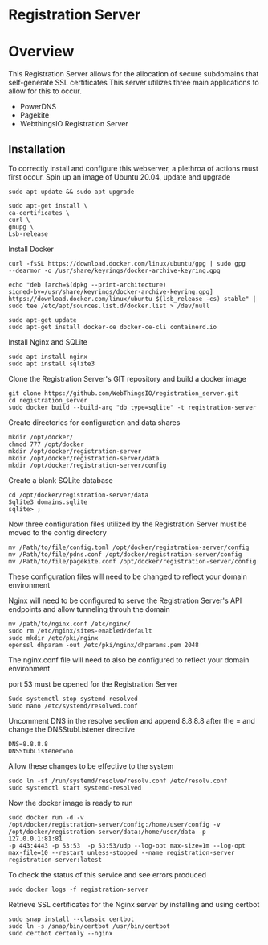 # Registration Server

# Overview

This Registration Server allows for the allocation of secure subdomains 
that self-generate SSL certificates
This server utilizes three main applications to allow for this to occur.
- PowerDNS
- Pagekite
- WebthingsIO Registration Server

## Installation
To correctly install and configure this webserver, a plethroa of actions 
must first occur.
Spin up an image of Ubuntu 20.04, update and upgrade
```
sudo apt update && sudo apt upgrade

sudo apt-get install \
ca-certificates \
curl \
gnupg \
Lsb-release
```
Install Docker
```
curl -fsSL https://download.docker.com/linux/ubuntu/gpg | sudo gpg 
--dearmor -o /usr/share/keyrings/docker-archive-keyring.gpg

echo "deb [arch=$(dpkg --print-architecture) 
signed-by=/usr/share/keyrings/docker-archive-keyring.gpg] 
https://download.docker.com/linux/ubuntu $(lsb_release -cs) stable" | 
sudo tee /etc/apt/sources.list.d/docker.list > /dev/null

sudo apt-get update
sudo apt-get install docker-ce docker-ce-cli containerd.io
```
Install Nginx and SQLite
```
sudo apt install nginx
sudo apt install sqlite3
```
Clone the Registration Server's GIT repository and build a docker image
```
git clone https://github.com/WebThingsIO/registration_server.git
cd registration_server
sudo docker build --build-arg "db_type=sqlite" -t registration-server
```
Create directories for configuration and data shares
```
mkdir /opt/docker/
chmod 777 /opt/docker
mkdir /opt/docker/registration-server
mkdir /opt/docker/registration-server/data
mkdir /opt/docker/registration-server/config
```
Create a blank SQLite database
```
cd /opt/docker/registration-server/data
Sqlite3 domains.sqlite
sqlite> ;
```
Now three configuration files utilized by the Registration Server must 
be moved to the config directory
```
mv /Path/to/file/config.toml /opt/docker/registration-server/config
mv /Path/to/file/pdns.conf /opt/docker/registration-server/config
mv /Path/to/file/pagekite.conf /opt/docker/registration-server/config
```
These configuration files will need to be changed to reflect your domain 
environment

Nginx will need to be configured to serve the Registration Server's API 
endpoints and allow tunneling throuh the domain
```
mv /path/to/nginx.conf /etc/nginx/
sudo rm /etc/nginx/sites-enabled/default
sudo mkdir /etc/pki/nginx
openssl dhparam -out /etc/pki/nginx/dhparams.pem 2048
```
The nginx.conf file will need to also be configured to reflect your 
domain environment

port 53 must be opened for the Registration Server
```
Sudo systemctl stop systemd-resolved
Sudo nano /etc/systemd/resolved.conf
```
Uncomment DNS in the resolve section and append 8.8.8.8 after the = and 
change the DNSStubListener directive
```
DNS=8.8.8.8
DNSStubListener=no
```
Allow these changes to be effective to the system
```
sudo ln -sf /run/systemd/resolve/resolv.conf /etc/resolv.conf
sudo systemctl start systemd-resolved
```
Now the docker image is ready to run
```
sudo docker run -d -v 
/opt/docker/registration-server/config:/home/user/config -v 
/opt/docker/registration-server/data:/home/user/data -p 127.0.0.1:81:81 
-p 443:4443 -p 53:53  -p 53:53/udp --log-opt max-size=1m --log-opt 
max-file=10 --restart unless-stopped --name registration-server 
registration-server:latest
```
To check the status of this service and see errors produced 
```
sudo docker logs -f registration-server
```
Retrieve SSL certificates for the Nginx server by installing and using 
certbot
```
sudo snap install --classic certbot
sudo ln -s /snap/bin/certbot /usr/bin/certbot
sudo certbot certonly --nginx
```

